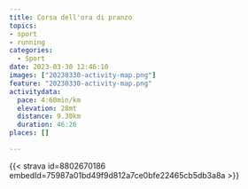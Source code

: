 ```yaml
---
title: Corsa dell'ora di pranzo
topics:
- sport
- running
categories:
  - Sport
date: 2023-03-30 12:46:10
images: ["20230330-activity-map.png"]
feature: "20230330-activity-map.png"
activitydata:
  pace: 4:60min/km
  elevation: 28mt
  distance: 9.30km
  duration: 46:26
places: []

---
```


<!--more--> 

 [//]: # ({{< figure src="20230330-activity-map.png" title="map" >}})


{{< strava id=8802670186 embedId=75987a01bd49f9d812a7ce0bfe22465cb5db3a8a >}}
